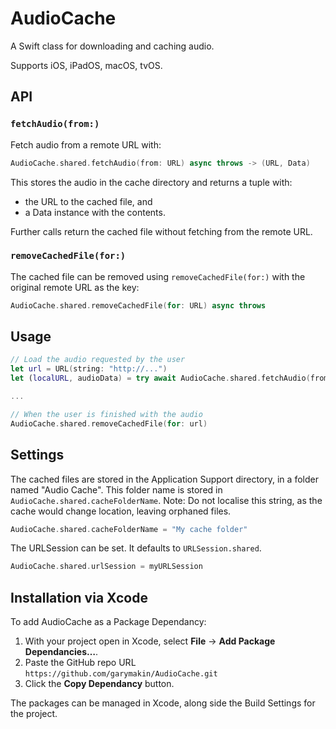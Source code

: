 # AudioCache


A Swift class for downloading and caching audio.

Supports iOS, iPadOS, macOS, tvOS.

## API

### `fetchAudio(from:)`

Fetch audio from a remote URL with:

```swift
AudioCache.shared.fetchAudio(from: URL) async throws -> (URL, Data)
```

This stores the audio in the cache directory and returns a tuple with:
 * the URL to the cached file, and
 * a Data instance with the contents.

Further calls return the cached file without fetching from the remote URL.

### `removeCachedFile(for:)`

The cached file can be removed using `removeCachedFile(for:)` with the original remote URL as the key:
 
```swift
AudioCache.shared.removeCachedFile(for: URL) async throws
```

## Usage

```swift
// Load the audio requested by the user
let url = URL(string: "http://...")
let (localURL, audioData) = try await AudioCache.shared.fetchAudio(from: url)

...

// When the user is finished with the audio 
AudioCache.shared.removeCachedFile(for: url)
```


## Settings

The cached files are stored in the Application Support directory, in a folder named "Audio Cache".
This folder name is stored in `AudioCache.shared.cacheFolderName`.
Note: Do not localise this string, as the cache would change location, leaving orphaned files. 

```swift
AudioCache.shared.cacheFolderName = "My cache folder"
```

The URLSession can be set. It defaults to `URLSession.shared`.

```swift
AudioCache.shared.urlSession = myURLSession
```


## Installation via Xcode

To add AudioCache as a Package Dependancy:

1. With your project open in Xcode, select **File** → **Add Package Dependancies…**.
2. Paste the GitHub repo URL `https://github.com/garymakin/AudioCache.git`
3. Click the **Copy Dependancy** button.

The packages can be managed in Xcode, along side the Build Settings for the project. 
